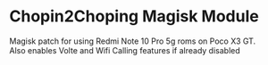 # Chopin2Choping Magisk Module
Magisk patch for using Redmi Note 10 Pro 5g roms on Poco X3 GT.  
Also enables Volte and Wifi Calling features if already disabled  

